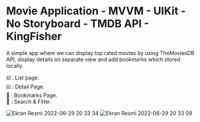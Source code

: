 # Movie Application - MVVM - UIKit - No Storyboard - TMDB API - KingFisher

 A simple app where we can display top rated movies  by using TheMoviesDB API, display details on separate view and add bookmarks which stored locally. 
 

☑️  : List page. <br>
☑️  : Detail Page. <br>
🔳  : Bookmarks Page. <br>
🔳  : Search & Filter. <br>


![Ekran Resmi 2022-06-29 20 33 34](https://user-images.githubusercontent.com/37841888/176500013-abd23da4-7174-4662-9585-be9304fbdc80.png)
![Ekran Resmi 2022-06-29 20 33 09](https://user-images.githubusercontent.com/37841888/176500042-6eed1dc8-625d-41ee-9d2b-6202030a87f1.png)
